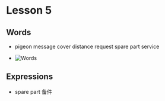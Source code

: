 # Lesson 5

## Words

- pigeon message cover distance request spare part service

- ![Words](../../Images/Part2/words-5.png)

## Expressions

- spare part 备件
